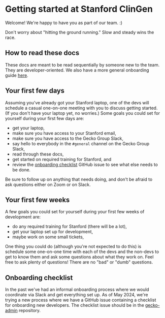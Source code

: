 # Getting started at Stanford ClinGen

Welcome! We're happy to have you as part of our team. :)

Don't worry about "hitting the ground running." Slow and steady wins the race.

## How to read these docs

These docs are meant to be read sequentially by someone new to the team.
They are developer-oriented. We also have a more general onboarding
guide [here](https://docs.google.com/document/d/1r1ey2LSYSoA5hJHs0ag1W9Wj-m0hR7Q6zn7Sizroijc/edit#heading=h.20tp5oonbn50).

## Your first few days

Assuming you've already got your Stanford laptop, one of the devs will schedule
a casual one-on-one meeting with you to discuss getting started. (If you don't
have your laptop yet, no worries.) Some goals you could set for yourself during
your first few days are:

- get your laptop,
- make sure you have access to your Stanford email,
- make sure you have access to the Gecko Group Slack,
- say hello to everybody in the `#general` channel on the Gecko Group Slack,
- read through these docs,
- get started on required training for Stanford, and
- review the [onboarding checklist](#onboarding-checklist) GitHub issue to see
  what else needs to be done.

Be sure to follow up on anything that needs doing, and don't be afraid to ask
questions either on Zoom or on Slack.

## Your first few weeks

A few goals you could set for yourself during your first few weeks of
development are:

- do any required training for Stanford (there will be a lot),
- get your laptop set up for development,
- maybe work on some small tickets,

One thing you could do (although you're not expected to do this) is schedule
some one-on-one time with each of the devs and the non-devs to get to know them
and ask some questions about what they work on. Feel free to ask plenty of
questions! There are no "bad" or "dumb" questions.

## Onboarding checklist

In the past we've had an informal onboarding process where we would coordinate
via Slack and get everything set up. As of May 2024, we're trying a new process
where we have a GitHub issue containing a checklist for onboarding new
developers. The checklist issue should be in the
[gecko-admin](https://github.com/gecko-group/gecko-admin) repository.
